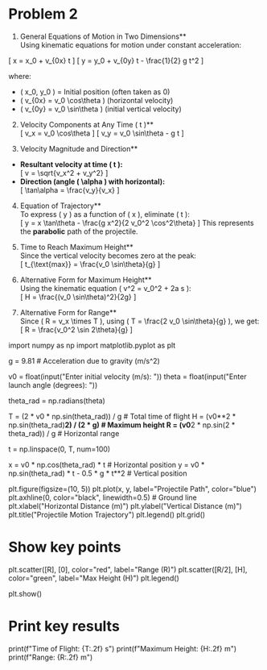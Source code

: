 # Problem 2



1. General Equations of Motion in Two Dimensions**  
Using kinematic equations for motion under constant acceleration:  

\[
x = x_0 + v_{0x} t
\]
\[
y = y_0 + v_{0y} t - \frac{1}{2} g t^2
\]

where:  
- \( x_0, y_0 \) = Initial position (often taken as 0)  
- \( v_{0x} = v_0 \cos\theta \) (horizontal velocity)  
- \( v_{0y} = v_0 \sin\theta \) (initial vertical velocity)  

2. Velocity Components at Any Time \( t \)**  
\[
v_x = v_0 \cos\theta
\]
\[
v_y = v_0 \sin\theta - g t
\]

3. Velocity Magnitude and Direction**  
- **Resultant velocity at time \( t \):**  
  \[
  v = \sqrt{v_x^2 + v_y^2}
  \]
- **Direction (angle \( \alpha \) with horizontal):**  
  \[
  \tan\alpha = \frac{v_y}{v_x}
  \]

4. Equation of Trajectory**  
To express \( y \) as a function of \( x \), eliminate \( t \):  
\[
y = x \tan\theta - \frac{g x^2}{2 v_0^2 \cos^2\theta}
\]
This represents the **parabolic** path of the projectile.

5. Time to Reach Maximum Height**  
Since the vertical velocity becomes zero at the peak:  
\[
t_{\text{max}} = \frac{v_0 \sin\theta}{g}
\]

6. Alternative Form for Maximum Height**  
Using the kinematic equation \( v^2 = v_0^2 + 2a s \):  
\[
H = \frac{(v_0 \sin\theta)^2}{2g}
\]

7. Alternative Form for Range**  
Since \( R = v_x \times T \), using \( T = \frac{2 v_0 \sin\theta}{g} \), we get:  
\[
R = \frac{v_0^2 \sin 2\theta}{g}
\]


import numpy as np
import matplotlib.pyplot as plt

g = 9.81  # Acceleration due to gravity (m/s^2)

v0 = float(input("Enter initial velocity (m/s): "))
theta = float(input("Enter launch angle (degrees): "))

theta_rad = np.radians(theta)

T = (2 * v0 * np.sin(theta_rad)) / g  # Total time of flight
H = (v0**2 * np.sin(theta_rad)**2) / (2 * g)  # Maximum height
R = (v0**2 * np.sin(2 * theta_rad)) / g  # Horizontal range

t = np.linspace(0, T, num=100)

x = v0 * np.cos(theta_rad) * t  # Horizontal position
y = v0 * np.sin(theta_rad) * t - 0.5 * g * t**2  # Vertical position

plt.figure(figsize=(10, 5))
plt.plot(x, y, label="Projectile Path", color="blue")
plt.axhline(0, color="black", linewidth=0.5)  # Ground line
plt.xlabel("Horizontal Distance (m)")
plt.ylabel("Vertical Distance (m)")
plt.title("Projectile Motion Trajectory")
plt.legend()
plt.grid()

# Show key points
plt.scatter([R], [0], color="red", label="Range (R)")
plt.scatter([R/2], [H], color="green", label="Max Height (H)")
plt.legend()

plt.show()

# Print key results
print(f"Time of Flight: {T:.2f} s")
print(f"Maximum Height: {H:.2f} m")
print(f"Range: {R:.2f} m")


